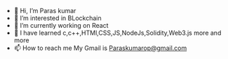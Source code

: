 - 👋 Hi, I’m Paras kumar  
- 👀 I’m interested in BLockchain
- 🌱 I’m currently working on React
- 💞️ I have learned c,c++,HTMl,CSS,JS,NodeJs,Solidity,Web3.js more and more
- 📫 How to reach me My Gmail is Paraskumarop@gmail.com

<!---
paraskumarop/paraskumarop is a ✨ special ✨ repository because its `README.md` (this file) appears on your GitHub profile.
You can click the Preview link to take a look at your changes.
--->
